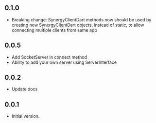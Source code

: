 ## 0.1.0

- Breaking change: SynergyClientDart methods now should be used by creating new SynergyClientDart objects, instead of static, to allow connecting multiple clients from same app

## 0.0.5

- Add SocketServer in connect method
- Ability to add your own server using ServerInterface

## 0.0.2

- Update docs

## 0.0.1

- Initial version.
